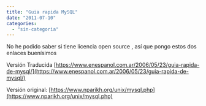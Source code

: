 ```yaml
---
title: "Guia rapida MySQL"
date: "2011-07-10"
categories: 
  - "sin-categoria"
---
```


No he podido saber si tiene licencia open source , así que pongo estos dos enlaces buenísimos

Versión Traducida [https://www.enespanol.com.ar/2006/05/23/guia-rapida-de-mysql/](https://www.enespanol.com.ar/2006/05/23/guia-rapida-de-mysql/)

Versión original: [https://www.nparikh.org/unix/mysql.php](https://www.nparikh.org/unix/mysql.php)
